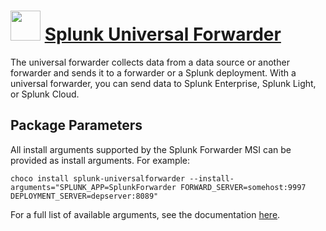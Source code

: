 # <img src="https://github.com/dave-pollock/chocolatey-packages/raw/master/splunk-universalforwarder/icon.png" width="48" height="48"/> [Splunk Universal Forwarder](https://chocolatey.org/packages/splunk-universalforwarder)

The universal forwarder collects data from a data source or another forwarder and sends it to a forwarder or a Splunk deployment. With a universal forwarder, you can send data to Splunk Enterprise, Splunk Light, or Splunk Cloud.

## Package Parameters
All install arguments supported by the Splunk Forwarder MSI can be provided as install arguments. For example:
```
choco install splunk-universalforwarder --install-arguments="SPLUNK_APP=SplunkForwarder FORWARD_SERVER=somehost:9997 DEPLOYMENT_SERVER=depserver:8089"
```

For a full list of available arguments, see the documentation [here](https://docs.splunk.com/Documentation/Splunk/latest/Installation/InstallonWindowsviathecommandline).